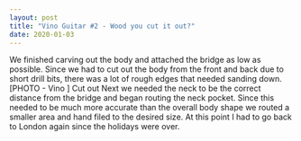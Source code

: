 ```yaml
---
layout: post
title: "Vino Guitar #2 - Wood you cut it out?"
date: 2020-01-03
---
```

We finished carving out the body and attached the bridge as low as possible. Since we had to cut out the body from the front and back due to short drill bits, there was a lot of rough edges that needed sanding down.
[PHOTO - Vino ] Cut out
Next we needed the neck to be the correct distance from the bridge and began routing the neck pocket. Since this needed to be much more accurate than the overall body shape we routed a smaller area and hand filed to the desired size.
At this point I had to go back to London again since the holidays were over.
